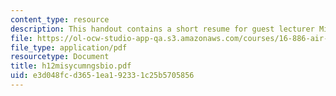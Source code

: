 ```yaml
---
content_type: resource
description: This handout contains a short resume for guest lecturer Missy Cummings.
file: https://ol-ocw-studio-app-qa.s3.amazonaws.com/courses/16-886-air-transportation-systems-architecting-spring-2004/e3d048fcd3651ea192331c25b5705856_h12misycumngsbio.pdf
file_type: application/pdf
resourcetype: Document
title: h12misycumngsbio.pdf
uid: e3d048fc-d365-1ea1-9233-1c25b5705856
---
```

